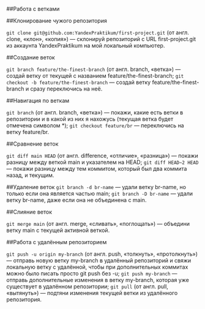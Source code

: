 ##Работа с ветками

##Клонирование чужого репозитория

`git clone git@github.com:YandexPraktikum/first-project.git` (от англ. clone, «клон», «копия») — склонируй репозиторий с URL first-project.git из аккаунта YandexPraktikum на мой локальный компьютер.

##Создание веток

`git branch feature/the-finest-branch` (от англ. branch, «ветка») — создай ветку от текущей с названием feature/the-finest-branch;
`git checkout -b feature/the-finest-branch` — создай ветку feature/the-finest-branch и сразу переключись на неё.

##Навигация по веткам

`git branch` (от англ. branch, «ветка») — покажи, какие есть ветки в репозитории и в какой из них я нахожусь (текущая ветка будет отмечена символом *);
`git checkout feature/br` — переключись на ветку feature/br.

##Сравнение веток

`git diff main HEAD` (от англ. difference, «отличие», «разница») — покажи разницу между веткой main и указателем на HEAD;
`git diff HEAD~2 HEAD` — покажи разницу между тем коммитом, который был два коммита назад, и текущим.

##Удаление веток
`git branch -d br-name` — удали ветку br-name, но только если она является частью main;
`git branch -D br-name` — удали ветку br-name, даже если она не объединена с main.

##Слияние веток

`git merge main` (от англ. merge, «сливать», «поглощать») — объедини ветку main с текущей активной веткой. 

##Работа с удалённым репозиторием

`git push -u origin my-branch` (от англ. push, «толкнуть», «протолкнуть») — отправь новую ветку my-branch в удалённый репозиторий и свяжи локальную ветку с удалённой, чтобы при дополнительных коммитах можно было писать просто git push без -u;
`git push my-branch` — отправь дополнительные изменения в ветку my-branch, которая уже существует в удалённом репозитории;
`git pull` (от англ. pull, «вытянуть») — подтяни изменения текущей ветки из удалённого репозитория.
